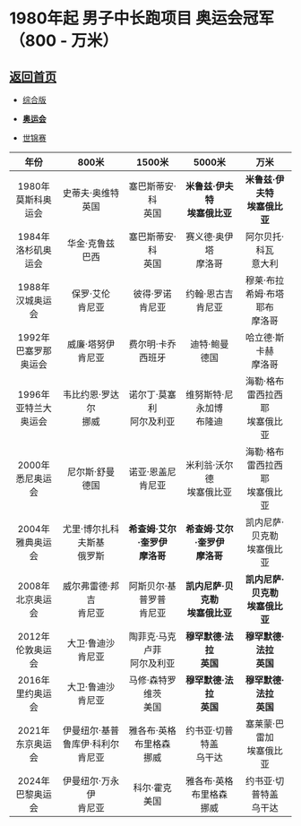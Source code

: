 # 1980年起 男子中长跑项目 奥运会冠军（800 - 万米）

## [返回首页](./Overview.md)

- [综合版](./Middle-Distance-ALL.md)

- **[奥运会](./Middle-Distance-OG.md)**

- [世锦赛](./Middle-Distance-WCH.md)

|           年份            |                 800米                  |               1500米               |               5000米                |                万米                 |
| :-----------------------: | :------------------------------------: | :--------------------------------: | :---------------------------------: | :---------------------------------: |
|  1980年<br>莫斯科奥运会   |        史蒂夫·奥维特<br />英国         |      塞巴斯蒂安·科<br />英国       |  **米鲁兹·伊夫特<br />埃塞俄比亚**  |  **米鲁兹·伊夫特<br />埃塞俄比亚**  |
|  1984年<br/>洛杉矶奥运会  |         华金·克鲁兹<br />巴西          |      塞巴斯蒂安·科<br />英国       |      赛义德·奥伊塔<br />摩洛哥      |      阿尔贝托·科瓦<br />意大利      |
|   1988年<br/>汉城奥运会   |         保罗·艾伦<br />肯尼亚          |       彼得·罗诺<br />肯尼亚        |       约翰·恩古吉<br />肯尼亚       | 穆莱·布拉希姆·布塔耶布<br />摩洛哥  |
| 1992年<br/>巴塞罗那奥运会 |        威廉·塔努伊<br />肯尼亚         |      费尔明·卡乔<br />西班牙       |         迪特·鲍曼<br />德国         |      哈立德·斯卡赫<br />摩洛哥      |
| 1996年<br/>亚特兰大奥运会 |       韦比约恩·罗达尔<br />挪威        |   诺尔丁·莫塞利<br />阿尔及利亚    |    维努斯特·尼永加博<br />布隆迪    | 海勒·格布雷西拉西耶<br />埃塞俄比亚 |
|   2000年<br/>悉尼奥运会   |         尼尔斯·舒曼<br />德国          |      诺亚·恩盖尼<br />肯尼亚       |    米利翁·沃尔德<br />埃塞俄比亚    | 海勒·格布雷西拉西耶<br />埃塞俄比亚 |
|   2004年<br/>雅典奥运会   |    尤里·博尔扎科夫斯基<br />俄罗斯     | **希查姆·艾尔·奎罗伊<br />摩洛哥** | **希查姆·艾尔·奎罗伊<br />摩洛哥**  |   凯内尼萨·贝克勒<br />埃塞俄比亚   |
|   2008年<br/>北京奥运会   |      威尔弗雷德·邦吉<br />肯尼亚       |   阿斯贝尔·基普罗普<br />肯尼亚    | **凯内尼萨·贝克勒<br />埃塞俄比亚** | **凯内尼萨·贝克勒<br />埃塞俄比亚** |
|   2012年<br/>伦敦奥运会   |        大卫·鲁迪沙<br />肯尼亚         |  陶菲克·马克卢菲<br />阿尔及利亚   |     **穆罕默德·法拉<br />英国**     |     **穆罕默德·法拉<br />英国**     |
|   2016年<br/>里约奥运会   |        大卫·鲁迪沙<br />肯尼亚         |     马修·森特罗维茨<br />美国      |     **穆罕默德·法拉<br />英国**     |     **穆罕默德·法拉<br />英国**     |
|   2021年<br/>东京奥运会   | 伊曼纽尔·基普鲁库伊·科利尔<br />肯尼亚 |   雅各布·英格布里格森<br />挪威    |     约书亚·切普特盖<br />乌干达     |    塞莱蒙·巴雷加<br />埃塞俄比亚    |
|   2024年<br/>巴黎奥运会   |      伊曼纽尔·万永伊<br />肯尼亚       |        科尔·霍克<br />美国         |    雅各布·英格布里格森<br />挪威    |     约书亚·切普特盖<br />乌干达     |
